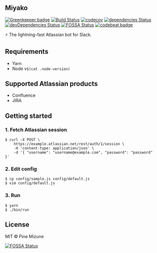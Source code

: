 ## Miyako

[![Greenkeeper badge](https://badges.greenkeeper.io/pine/Miyako.svg)](https://greenkeeper.io/)
[![Build Status](https://travis-ci.org/pine/Miyako.svg?branch=master)](https://travis-ci.org/pine/Miyako)
[![codecov](https://codecov.io/gh/pine/Miyako/branch/master/graph/badge.svg)](https://codecov.io/gh/pine/Miyako)
[![dependencies Status](https://david-dm.org/pine/Miyako/status.svg)](https://david-dm.org/pine/Miyako)
[![devDependencies Status](https://david-dm.org/pine/Miyako/dev-status.svg)](https://david-dm.org/pine/Miyako?type=dev)
[![FOSSA Status](https://app.fossa.io/api/projects/git%2Bgithub.com%2Fpine%2FMiyako.svg?type=shield)](https://app.fossa.io/projects/git%2Bgithub.com%2Fpine%2FMiyako?ref=badge_shield)
[![codebeat badge](https://codebeat.co/badges/d9c7e059-d842-4cdb-8949-e8efc43fe1ca)](https://codebeat.co/projects/github-com-pine-miyako-master)

:zap: The lightning-fast Atlassian bot for Slack.

## Requirements

- Yarn
- Node v`$(cat .node-version)`

## Supported Atlassian products

- Confluence
- JIRA

## Getting started
### 1. Fetch Atlassian session

```
$ curl -X POST \
    https://example.atlassian.net/rest/auth/1/session \
    -H 'content-type: application/json' \
    -d '{ "username": "username@example.com", "password": "password" }'
```

### 2. Edit config

```
$ cp config/sample.js config/default.js
$ vim config/default.js
```

### 3. Run

```
$ yarn
$ ./bin/run
```

## License
MIT &copy; Pine Mizune

[![FOSSA Status](https://app.fossa.io/api/projects/git%2Bgithub.com%2Fpine%2FMiyako.svg?type=large)](https://app.fossa.io/projects/git%2Bgithub.com%2Fpine%2FMiyako?ref=badge_large)
